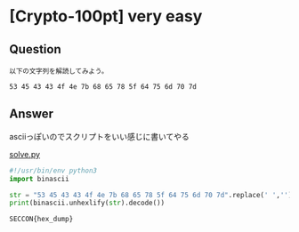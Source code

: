 # [Crypto-100pt] very easy

## Question

```plane
以下の文字列を解読してみよう。

53 45 43 43 4f 4e 7b 68 65 78 5f 64 75 6d 70 7d
```

## Answer

asciiっぽいのでスクリプトをいい感じに書いてやる

[solve.py](solve.py)

```python
#!/usr/bin/env python3
import binascii

str = "53 45 43 43 4f 4e 7b 68 65 78 5f 64 75 6d 70 7d".replace(' ','')
print(binascii.unhexlify(str).decode())
```

`SECCON{hex_dump}`
